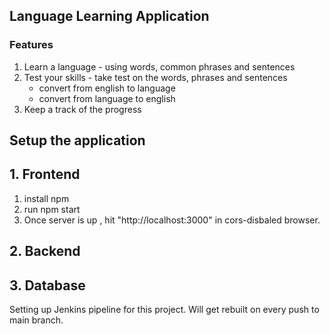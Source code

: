 ## Language Learning Application 

### Features 
1. Learn a language - using words, common phrases and sentences
2. Test your skills - take test on the words, phrases and sentences 
    - convert from english to language 
    - convert from language to english 
3. Keep a track of the progress 


## Setup the application 

## 1. Frontend
1. install npm
2. run npm start
3. Once server is up , hit "http://localhost:3000" in cors-disbaled browser.
   
## 2. Backend
## 3. Database
Setting up Jenkins pipeline for this project. Will get rebuilt on every push to main branch. 
